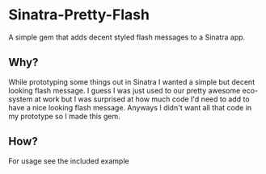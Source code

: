 Sinatra-Pretty-Flash
====================

A simple gem that adds decent styled flash messages to a Sinatra app.

Why?
----

While prototyping some things out in Sinatra I wanted a simple but decent looking flash message. I guess I was just used to our pretty awesome eco-system at work but I was surprised at how much code I'd need to add to have a nice looking flash message. Anyways I didn't want all that code in my prototype so I made this gem.

How?
----

For usage see the included example
